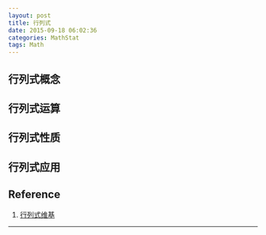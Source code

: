 ```yaml
---
layout: post
title: 行列式
date: 2015-09-18 06:02:36
categories: MathStat
tags: Math
---
```


## 行列式概念

## 行列式运算

## 行列式性质

## 行列式应用

## Reference

1. [行列式维基](https://zh.wikipedia.org/wiki/%E8%A1%8C%E5%88%97%E5%BC%8F)


------
